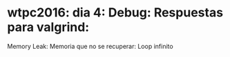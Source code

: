 # wtpc2016: dia 4: Debug: Respuestas para valgrind:
Memory Leak: Memoria que no se recuperar: Loop infinito

##
